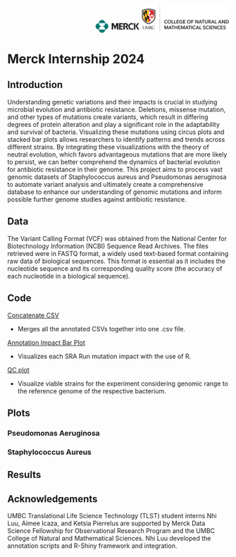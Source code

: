 <p align="right">
  
  <img src="https://github.com/PhyloGrok/VCFplots/blob/main/Images/merck_logo.png" width="100" height="auto">

  <img src="https://github.com/PhyloGrok/VCFplots/blob/main/Images/UMBC_logo.png" width="200" height="auto">
  
</p>

<h1>Merck Internship 2024</h1>


<h2>Introduction</h2>
  <p>Understanding genetic variations and their impacts is crucial in studying microbial evolution and antibiotic resistance. Deletions, missense mutation, and other types of mutations create variants, which result in differing degrees of protein alteration and play a significant role in the adaptability and survival of bacteria. Visualizing these mutations using circus plots and stacked bar plots allows researchers to identify patterns and trends across different strains. By integrating these visualizations with the theory of neutral evolution, which favors advantageous mutations that are more likely to persist, we can better comprehend the dynamics of bacterial evolution for antibiotic resistance in their genome. This project aims to process vast genomic datasets of Staphylococcus aureus and Pseudomonas aeruginosa to automate variant analysis and ultimately create a comprehensive database to enhance our understanding of genomic mutations and  inform possible further genome studies against antibiotic resistance.</p>
<h2>Data</h2>
  <p> The Variant Calling Format (VCF) was obtained from the National Center for Biotechnology Information (NCBI) Sequence Read Archives. 
  The files retrieved were in FASTQ format, a widely used text-based format containing raw data of biological sequences. This format is 
  essential as it includes the nucleotide sequence and its corresponding quality score (the accuracy of each nucleotide in a biological sequence).
  </p>
<h2>Code</h2>

[Concatenate CSV](https://github.com/PhyloGrok/VCFplots/blob/main/code/Concatenate_CSVs.R)

- Merges all the annotated CSVs together into one .csv file.

[Annotation Impact Bar Plot](https://github.com/PhyloGrok/VCFplots/blob/main/code/Annotation_Impacts_BarPlot.R)

- Visualizes each SRA Run mutation impact with the use of R.

[QC plot](https://github.com/PhyloGrok/VCFplots/blob/main/code/QC_Plot_SA.R)

- Visualize viable strains for the experiment considering genomic range to the reference genome of the respective bacterium.

<h2>Plots</h2>

<h3>Pseudomonas Aeruginosa</h3>

<h3>Staphylococcus Aureus</h3>

<h2>Results</h2>

<h2>Acknowledgements</h2>
UMBC Translational Life Science Technology (TLST) student interns Nhi Luu, Aimee Icaza, and Ketsia Pierrelus are supported by Merck Data Science Fellowship for Observational Research Program and the UMBC College of Natural and Mathematical Sciences.  Nhi Luu developed the annotation scripts and R-Shiny framework and integration. 
